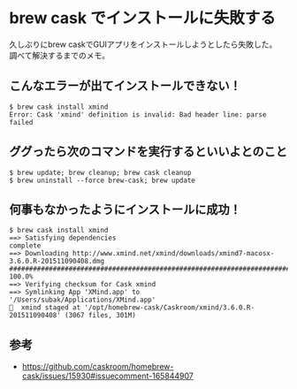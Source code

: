 # brew cask でインストールに失敗する

久しぶりにbrew caskでGUIアプリをインストールしようとしたら失敗した。  
調べて解決するまでのメモ。

## こんなエラーが出てインストールできない！

```sh-session
$ brew cask install xmind
Error: Cask 'xmind' definition is invalid: Bad header line: parse failed
```

## ググったら次のコマンドを実行するといいよとのこと

```sh-session
$ brew update; brew cleanup; brew cask cleanup
$ brew uninstall --force brew-cask; brew update
```

## 何事もなかったようにインストールに成功！

```sh-session
$ brew cask install xmind
==> Satisfying dependencies
complete
==> Downloading http://www.xmind.net/xmind/downloads/xmind7-macosx-3.6.0.R-201511090408.dmg
######################################################################## 100.0%
==> Verifying checksum for Cask xmind
==> Symlinking App 'XMind.app' to '/Users/subak/Applications/XMind.app'
🍺  xmind staged at '/opt/homebrew-cask/Caskroom/xmind/3.6.0.R-201511090408' (3067 files, 301M)
```

## 参考
- https://github.com/caskroom/homebrew-cask/issues/15930#issuecomment-165844907
